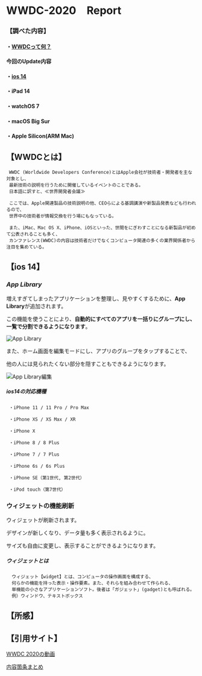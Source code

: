 # WWDC-2020　Report

### 【調べた内容】
#### ・[WWDCって何？](#WWDCとは)
#### **今回のUpdate内容**
#### ・[ios 14](【#ios14】)
#### ・iPad 14
#### ・watchOS 7
#### ・macOS Big Sur
#### ・Apple Silicon(ARM Mac)
  
## 【WWDCとは】
     WWDC (Worldwide Developers Conference)とはApple会社が技術者・開発者を主な対象とし、
     最新技術の説明を行うために開催しているイベントのことである。
     日本語に訳すと、≪世界開発者会議≫
     
     ここでは、Apple関連製品の技術説明の他、CEOらによる基調講演や新製品発表なども行われるので、
     世界中の技術者が情報交換を行う場にもなっている。
     
     また、iMac、Mac OS X、iPhone、iOSといった、世間をにぎわすことになる新製品が初めて公表されることも多く、
     カンファレンス(WWDC)の内容は技術者だけでなくコンピュータ関連の多くの業界関係者から注目を集めている。
     
## 【ios 14】
### ***App Library*** 
増えすぎてしまったアプリケーションを整理し、見やすくするために、**App Library**が追加されます。

この機能を使うことにより、**自動的にすべてのアプリを一括りにグループにし、一覧で分割できるようになります**。

![App Library](https://assets.media-platform.com/gizmodo/dist/images/2020/06/23/ww202.jpg)

また、ホーム画面を編集モードにし、アプリのグループをタップすることで、

他の人には見られたくない部分を隠すこともできるようになります。

![App Library編集](https://assets.media-platform.com/gizmodo/dist/images/2020/06/23/200623-0080-w1280.jpg)

##### ios14の対応機種
     ・iPhone 11 / 11 Pro / Pro Max

     ・iPhone XS / XS Max / XR

     ・iPhone X

     ・iPhone 8 / 8 Plus

     ・iPhone 7 / 7 Plus

     ・iPhone 6s / 6s Plus

     ・iPhone SE（第1世代, 第2世代）

     ・iPod touch（第7世代）
     
### ウィジェットの機能刷新
ウィジェットが刷新されます。

デザインが新しくなり、データ量も多く表示されるように。

サイズも自由に変更し、表示することができるようになります。
     
##### ウィジェットとは
      ウィジェット【widget】とは、コンピュータの操作画面を構成する、
      何らかの機能を持った表示・操作要素。また、それらを組み合わせて作られる、
      単機能の小さなアプリケーションソフト。後者は「ガジェット」(gadget)とも呼ばれる。
      例）ウィンドウ、テキストボックス
     
## 【所感】   
    
## 【引用サイト】
[WWDC 2020の動画](https://www.youtube.com/watch?v=GEZhD3J89ZE&feature=youtu.be)

[内容箇条まとめ](https://www.gizmodo.jp/2020/06/wwdc20-realtime.html)
 
